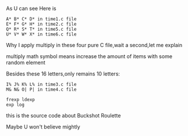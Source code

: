 As U can see
Here is 

    A* B* C* D* in time1.c file 
    E* F* G* H* in time2.c file
    Q* R* S* T* in time5.c file
    U* V* W* X* in time6.c file
Why I apply multiply in these four pure C file,wait a second,let me explain

multiply math symbol means increase the amount of items with some random element

Besides these 16 letters,only remains 10 letters:
   
    I% J% K% L% in time3.c file
    M& N& O| P| in time4.c file

    frexp ldexp
    exp log
this is the source code about Buckshot Roulette

Maybe U won't believe mightly


    
